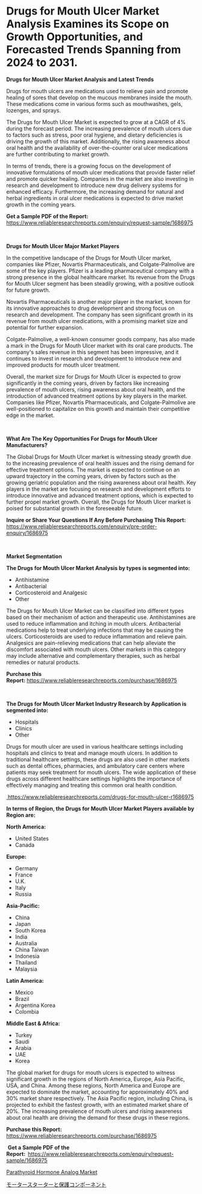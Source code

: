 <p><h1>Drugs for Mouth Ulcer Market Analysis Examines its Scope on Growth Opportunities, and Forecasted Trends Spanning from 2024 to 2031.</h1></p><p><strong>Drugs for Mouth Ulcer Market Analysis and Latest Trends</strong></p>
<p><p>Drugs for mouth ulcers are medications used to relieve pain and promote healing of sores that develop on the mucous membranes inside the mouth. These medications come in various forms such as mouthwashes, gels, lozenges, and sprays.</p><p>The Drugs for Mouth Ulcer Market is expected to grow at a CAGR of 4% during the forecast period. The increasing prevalence of mouth ulcers due to factors such as stress, poor oral hygiene, and dietary deficiencies is driving the growth of this market. Additionally, the rising awareness about oral health and the availability of over-the-counter oral ulcer medications are further contributing to market growth.</p><p>In terms of trends, there is a growing focus on the development of innovative formulations of mouth ulcer medications that provide faster relief and promote quicker healing. Companies in the market are also investing in research and development to introduce new drug delivery systems for enhanced efficacy. Furthermore, the increasing demand for natural and herbal ingredients in oral ulcer medications is expected to drive market growth in the coming years.</p></p>
<p><strong>Get a Sample PDF of the Report:&nbsp;</strong> <a href="https://www.reliableresearchreports.com/enquiry/request-sample/1686975">https://www.reliableresearchreports.com/enquiry/request-sample/1686975</a></p>
<p>&nbsp;</p>
<p><strong>Drugs for Mouth Ulcer Major Market Players</strong></p>
<p><p>In the competitive landscape of the Drugs for Mouth Ulcer market, companies like Pfizer, Novartis Pharmaceuticals, and Colgate-Palmolive are some of the key players. Pfizer is a leading pharmaceutical company with a strong presence in the global healthcare market. Its revenue from the Drugs for Mouth Ulcer segment has been steadily growing, with a positive outlook for future growth.</p><p>Novartis Pharmaceuticals is another major player in the market, known for its innovative approaches to drug development and strong focus on research and development. The company has seen significant growth in its revenue from mouth ulcer medications, with a promising market size and potential for further expansion.</p><p>Colgate-Palmolive, a well-known consumer goods company, has also made a mark in the Drugs for Mouth Ulcer market with its oral care products. The company's sales revenue in this segment has been impressive, and it continues to invest in research and development to introduce new and improved products for mouth ulcer treatment.</p><p>Overall, the market size for Drugs for Mouth Ulcer is expected to grow significantly in the coming years, driven by factors like increasing prevalence of mouth ulcers, rising awareness about oral health, and the introduction of advanced treatment options by key players in the market. Companies like Pfizer, Novartis Pharmaceuticals, and Colgate-Palmolive are well-positioned to capitalize on this growth and maintain their competitive edge in the market.</p></p>
<p>&nbsp;</p>
<p><strong>What Are The Key Opportunities For Drugs for Mouth Ulcer Manufacturers?</strong></p>
<p><p>The Global Drugs for Mouth Ulcer market is witnessing steady growth due to the increasing prevalence of oral health issues and the rising demand for effective treatment options. The market is expected to continue on an upward trajectory in the coming years, driven by factors such as the growing geriatric population and the rising awareness about oral health. Key players in the market are focusing on research and development efforts to introduce innovative and advanced treatment options, which is expected to further propel market growth. Overall, the Drugs for Mouth Ulcer market is poised for substantial growth in the foreseeable future.</p></p>
<p><strong>Inquire or Share Your Questions If Any Before Purchasing This Report:</strong> <a href="https://www.reliableresearchreports.com/enquiry/pre-order-enquiry/1686975">https://www.reliableresearchreports.com/enquiry/pre-order-enquiry/1686975</a></p>
<p>&nbsp;</p>
<p><strong>Market Segmentation</strong></p>
<p><strong>The Drugs for Mouth Ulcer Market Analysis by types is segmented into:</strong></p>
<p><ul><li>Antihistamine</li><li>Antibacterial</li><li>Corticosteroid and Analgesic</li><li>Other</li></ul></p>
<p><p>The Drugs for Mouth Ulcer Market can be classified into different types based on their mechanism of action and therapeutic use. Antihistamines are used to reduce inflammation and itching in mouth ulcers. Antibacterial medications help to treat underlying infections that may be causing the ulcers. Corticosteroids are used to reduce inflammation and relieve pain. Analgesics are pain-relieving medications that can help alleviate the discomfort associated with mouth ulcers. Other markets in this category may include alternative and complementary therapies, such as herbal remedies or natural products.</p></p>
<p><strong>Purchase this Report:&nbsp;</strong><a href="https://www.reliableresearchreports.com/purchase/1686975">https://www.reliableresearchreports.com/purchase/1686975</a></p>
<p>&nbsp;</p>
<p><strong>The Drugs for Mouth Ulcer Market Industry Research by Application is segmented into:</strong></p>
<p><ul><li>Hospitals</li><li>Clinics</li><li>Other</li></ul></p>
<p><p>Drugs for mouth ulcer are used in various healthcare settings including hospitals and clinics to treat and manage mouth ulcers. In addition to traditional healthcare settings, these drugs are also used in other markets such as dental offices, pharmacies, and ambulatory care centers where patients may seek treatment for mouth ulcers. The wide application of these drugs across different healthcare settings highlights the importance of effectively managing and treating this common oral health condition.</p></p>
<p><a href="https://www.reliableresearchreports.com/drugs-for-mouth-ulcer-r1686975">&nbsp;https://www.reliableresearchreports.com/drugs-for-mouth-ulcer-r1686975</a></p>
<p><strong>In terms of Region, the Drugs for Mouth Ulcer Market Players available by Region are:</strong></p>
<p>
    <p> <strong> North America: </strong>
        <ul>
            <li>United States</li>
            <li>Canada</li>
        </ul>
        </p> 
    <p> <strong> Europe: </strong>
        <ul>
            <li>Germany</li>
            <li>France</li>
            <li>U.K.</li>
            <li>Italy</li>
            <li>Russia</li>
        </ul>
        </p> 
    <p> <strong> Asia-Pacific: </strong>
        <ul>
            <li>China</li>
            <li>Japan</li>
            <li>South Korea</li>
            <li>India</li>
            <li>Australia</li>
            <li>China Taiwan</li>
            <li>Indonesia</li>
            <li>Thailand</li>
            <li>Malaysia</li>
        </ul>
        </p> 
    <p> <strong> Latin America: </strong>
        <ul>
            <li>Mexico</li>
            <li>Brazil</li>
            <li>Argentina Korea</li>
            <li>Colombia</li>
        </ul>
        </p> 
    <p> <strong> Middle East & Africa: </strong>
        <ul>
            <li>Turkey</li>
            <li>Saudi</li>
            <li>Arabia</li>
            <li>UAE</li>
            <li>Korea</li>
        </ul>
    </p>
    </p>
<p><p>The global market for drugs for mouth ulcers is expected to witness significant growth in the regions of North America, Europe, Asia Pacific, USA, and China. Among these regions, North America and Europe are expected to dominate the market, accounting for approximately 40% and 30% market share respectively. The Asia Pacific region, including China, is projected to exhibit the fastest growth, with an estimated market share of 20%. The increasing prevalence of mouth ulcers and rising awareness about oral health are driving the demand for these drugs in these regions.</p></p>
<p><strong>Purchase this Report: </strong><a href="https://www.reliableresearchreports.com/purchase/1686975">https://www.reliableresearchreports.com/purchase/1686975</a></p>
<p>&nbsp;<strong>Get a Sample PDF of the Report:&nbsp;&nbsp;</strong><a href="https://www.reliableresearchreports.com/enquiry/request-sample/1686975">https://www.reliableresearchreports.com/enquiry/request-sample/1686975</a></p>
<p><strong></strong></p>
<p><p><a href="https://github.com/KeeganBarrows2023/Market-Research-Report-List-1/blob/main/parathyroid-hormone-analog-market.md">Parathyroid Hormone Analog Market</a></p><p><a href="https://github.com/charm854/Market-Research-Report-List-1/blob/main/688655459024.md">モータースターターと保護コンポーネント</a></p></p>